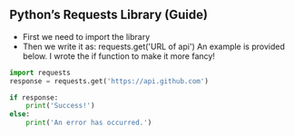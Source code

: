 
## Python’s Requests Library (Guide)
- First we need to import the library
- Then we write it as: requests.get('URL of api')
An example is provided below. I wrote the if function to make it more fancy!

``` Python
import requests
response = requests.get('https://api.github.com')

if response:
    print('Success!')
else:
    print('An error has occurred.')
````